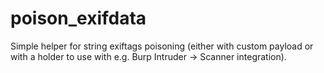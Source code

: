 # poison_exifdata
Simple helper for string exiftags poisoning (either with custom payload or with a holder to use with e.g. Burp Intruder -> Scanner integration).
